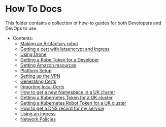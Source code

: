 # How To Docs
This folder contains a collection of how-to guides for both Developers and DevOps to use.

- Contents:
  - [Making an Artifactory robot](artifact-robot.md)
  - [Getting a cert with letsencrypt and ingress](certificates.md)
  - [Using Drone](drone-how-to.md)
  - [Getting a Kube Token for a Developer](onboarding.md)
  - [Getting Amazon resources](amazon-resources.md)
  - [Platform Setup](platform_setup.md)
  - [Setting up the VPN](vpn.md)
  - [Generating Certs](ca_tls.md)
  - [Importing local Certs](local_certs.md)
  - [How to get a new Namespace in a UK cluster](namespace-how-to.md)
  - [Getting a Kubernetes Token for a UK cluster](kubernetes-user-token.md)
  - [Getting a Kubernetes Robot Token for a UK cluster](kubernetes-robot-token.md)
  - [How to get a DNS record for my service](DNS-how-to.md)
  - [Using an Ingress](ingress.md)
  - [Network Policies](network-policies.md)
